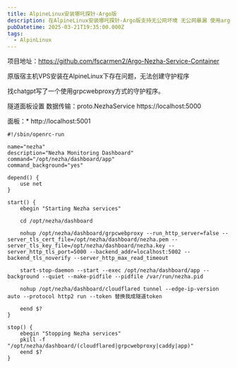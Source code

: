 ```yaml
---
title: AlpineLinux安装哪吒探针-Argo版
description: 在AlpineLinux安装哪吒探针-Argo版支持无公网坏境 无公网暴漏 使用argo tunnel
pubDatetime: 2025-03-21T19:35:00.000Z
tags:
  - AlpinLinux
---
```

项目地址：https://github.com/fscarmen2/Argo-Nezha-Service-Container

原版宿主机VPS安装在AlpineLinux下存在问题，无法创建守护程序

找chatgpt写了一个使用grpcwebproxy方式的守护程序。

隧道面板设置
数据传输：proto.NezhaService
https://localhost:5000

面板：*
http://localhost:5001
```
#!/sbin/openrc-run

name="nezha"
description="Nezha Monitoring Dashboard"
command="/opt/nezha/dashboard/app"
command_background="yes"

depend() {
    use net
}

start() {
    ebegin "Starting Nezha services"

    cd /opt/nezha/dashboard

    nohup /opt/nezha/dashboard/grpcwebproxy --run_http_server=false --server_tls_cert_file=/opt/nezha/dashboard/nezha.pem --server_tls_key_file=/opt/nezha/dashboard/nezha.key --server_http_tls_port=5000 --backend_addr=localhost:5002 --backend_tls_noverify --server_http_max_read_timeout

    start-stop-daemon --start --exec /opt/nezha/dashboard/app --background --quiet --make-pidfile --pidfile /var/run/nezha.pid

    nohup /opt/nezha/dashboard/cloudflared tunnel --edge-ip-version auto --protocol http2 run --token 替换我成隧道token

    eend $?
}

stop() {
    ebegin "Stopping Nezha services"
    pkill -f "/opt/nezha/dashboard/(cloudflared|grpcwebproxy|caddy|app)"
    eend $?
}

```
